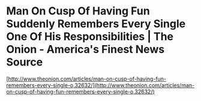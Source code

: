 <!--
id: 52095592982
link: http://tumblr.atmos.org/post/52095592982/man-on-cusp-of-having-fun-suddenly-remembers-every
slug: man-on-cusp-of-having-fun-suddenly-remembers-every
date: Mon Jun 03 2013 16:44:26 GMT-0700 (PDT)
publish: 2013-06-03
tags: 
title: Man On Cusp Of Having Fun Suddenly Remembers Every Single One Of His Responsibilities | The Onion - America's Finest News Source
-->


Man On Cusp Of Having Fun Suddenly Remembers Every Single One Of His Responsibilities | The Onion - America's Finest News Source
================================================================================================================================

[http://www.theonion.com/articles/man-on-cusp-of-having-fun-remembers-every-single-o,32632/](http://www.theonion.com/articles/man-on-cusp-of-having-fun-remembers-every-single-o,32632/)

